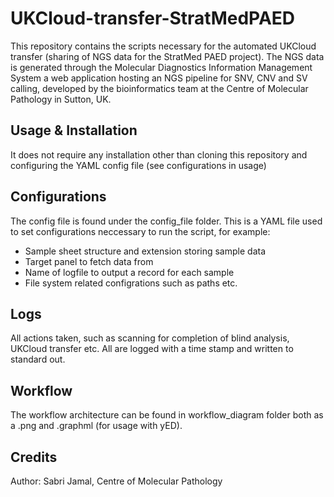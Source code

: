 # UKCloud-transfer-StratMedPAED
This repository contains the scripts necessary for the automated UKCloud transfer (sharing of NGS data for the StratMed PAED project). The NGS data is generated through the Molecular Diagnostics Information Management System a web application hosting an NGS pipeline for SNV, CNV and SV calling, developed by the bioinformatics team at the Centre of Molecular Pathology in Sutton, UK.

## Usage & Installation
It does not require any installation other than cloning this repository and configuring the YAML config file (see configurations in usage)

## Configurations
The config file is found under the config_file folder. This is a YAML file used to set configurations neccessary to run the script, for example:
* Sample sheet structure and extension storing sample data
* Target panel to fetch data from
* Name of logfile to output a record for each sample
* File system related configrations such as paths etc.

## Logs
All actions taken, such as scanning for completion of blind analysis, UKCloud transfer etc. All are logged with a time stamp and written to standard out. 

## Workflow 
The workflow architecture can be found in workflow_diagram folder both as a .png and .graphml (for usage with yED).

## Credits
Author: Sabri Jamal, Centre of Molecular Pathology
